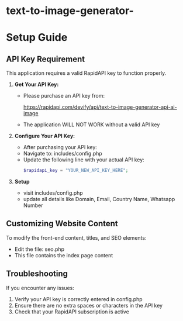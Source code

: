 # text-to-image-generator-

# Setup Guide

## API Key Requirement
This application requires a valid RapidAPI key to function properly.

1. **Get Your API Key:**
   - Please purchase an API key from: 

     https://rapidapi.com/devify/api/text-to-image-generator-api-ai-image

   - The application WILL NOT WORK without a valid API key

2. **Configure Your API Key:**
   - After purchasing your API key:
   - Navigate to: includes/config.php
   - Update the following line with your actual API key:
     ```php
     $rapidapi_key = "YOUR_NEW_API_KEY_HERE";
     ```
3. **Setup**
   - visit includes/config.php
   - update all details like Domain, Email, Country Name, Whatsapp Number


## Customizing Website Content
To modify the front-end content, titles, and SEO elements:
- Edit the file: seo.php
- This file contains the index page content


## Troubleshooting
If you encounter any issues:
1. Verify your API key is correctly entered in config.php
2. Ensure there are no extra spaces or characters in the API key
3. Check that your RapidAPI subscription is active
